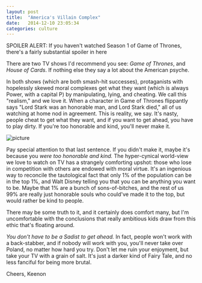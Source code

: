 ```yaml
---
layout: post
title:  "America's Villain Complex"
date:   2014-12-10 23:05:34
categories: culture
---
```

SPOILER ALERT: If you haven't watched Season 1 of Game of Thrones, there's a fairly substantial spoiler in here

There are two TV shows I'd recommend you see: *Game of Thrones*, and *House of Cards*. If nothing else they say a lot about the American psyche.

In both shows (which are both smash-hit successes), protaganists with hopelessly skewed moral complexes get what they want (which is always Power, with a capital P) by manipulating, lying, and cheating. We call this "realism," and we love it. When a character in Game of Thrones flippantly says "Lord Stark was an honorable man, and Lord Stark died," all of us watching at home nod in agreement. This is reality, we say. It's nasty, people cheat to get what they want, and if you want to get ahead, you have to play dirty. If you're too honorable and kind, you'll never make it.

![picture](https://i.chzbgr.com/maxW500/7642998272/hEA77CF0F/)

Pay special attention to that last sentence. If you didn't make it, maybe it's because you *were too honorable and kind.* The hyper-cynical world-view we love to watch on TV has a strangely comforting upshot: those who lose in competition with others are endowed with moral virtue. It's an ingenious way to reconcile the tautological fact that only 1% of the population can be in the top 1%, and Walt Disney telling you that you can be anything you want to be. Maybe that 1% are a bunch of sons-of-bitches, and the rest of us 99% are really just honorable souls who could've made it to the top, but would rather be kind to people.

There may be some truth to it, and it certainly does comfort many, but I'm uncomfortable with the conclusions that really ambitious kids draw from this ethic that's floating around.

*You don't have to be a Sadist to get ahead.* In fact, people won't work with a back-stabber, and if nobody will work with you, you'll never take over Poland, no matter how hard you try. Don't let me ruin your enjoyment, but take your TV with a grain of salt. It's just a darker kind of Fairy Tale, and no less fanciful for being more brutal.

Cheers,
Keenon